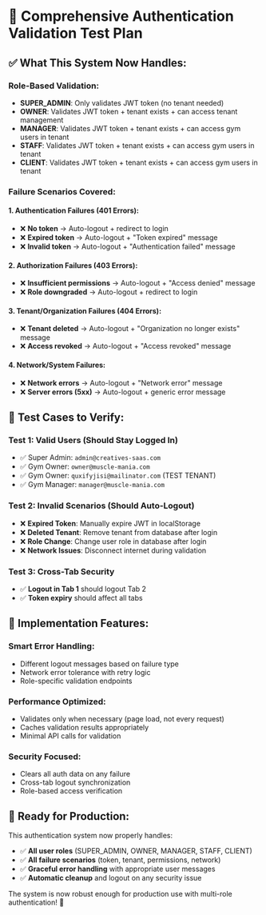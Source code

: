 # 🔐 Comprehensive Authentication Validation Test Plan

## ✅ **What This System Now Handles:**

### **Role-Based Validation:**
- **SUPER_ADMIN**: Only validates JWT token (no tenant needed)
- **OWNER**: Validates JWT token + tenant exists + can access tenant management
- **MANAGER**: Validates JWT token + tenant exists + can access gym users in tenant
- **STAFF**: Validates JWT token + tenant exists + can access gym users in tenant  
- **CLIENT**: Validates JWT token + tenant exists + can access gym users in tenant

### **Failure Scenarios Covered:**

#### 1. **Authentication Failures (401 Errors):**
- ❌ **No token** → Auto-logout + redirect to login
- ❌ **Expired token** → Auto-logout + "Token expired" message
- ❌ **Invalid token** → Auto-logout + "Authentication failed" message

#### 2. **Authorization Failures (403 Errors):**
- ❌ **Insufficient permissions** → Auto-logout + "Access denied" message
- ❌ **Role downgraded** → Auto-logout + redirect to login

#### 3. **Tenant/Organization Failures (404 Errors):**
- ❌ **Tenant deleted** → Auto-logout + "Organization no longer exists" message
- ❌ **Access revoked** → Auto-logout + "Access revoked" message

#### 4. **Network/System Failures:**
- ❌ **Network errors** → Auto-logout + "Network error" message
- ❌ **Server errors (5xx)** → Auto-logout + generic error message

## 🧪 **Test Cases to Verify:**

### **Test 1: Valid Users (Should Stay Logged In)**
- ✅ Super Admin: `admin@creatives-saas.com`
- ✅ Gym Owner: `owner@muscle-mania.com` 
- ✅ Gym Owner: `quxifyjisi@mailinator.com` (TEST TENANT)
- ✅ Gym Manager: `manager@muscle-mania.com`

### **Test 2: Invalid Scenarios (Should Auto-Logout)**
- ❌ **Expired Token**: Manually expire JWT in localStorage
- ❌ **Deleted Tenant**: Remove tenant from database after login
- ❌ **Role Change**: Change user role in database after login
- ❌ **Network Issues**: Disconnect internet during validation

### **Test 3: Cross-Tab Security**
- ✅ **Logout in Tab 1** should logout Tab 2
- ✅ **Token expiry** should affect all tabs

## 🔧 **Implementation Features:**

### **Smart Error Handling:**
- Different logout messages based on failure type
- Network error tolerance with retry logic
- Role-specific validation endpoints

### **Performance Optimized:**
- Validates only when necessary (page load, not every request)
- Caches validation results appropriately
- Minimal API calls for validation

### **Security Focused:**
- Clears all auth data on any failure
- Cross-tab logout synchronization
- Role-based access verification

## 🎯 **Ready for Production:**

This authentication system now properly handles:
- ✅ **All user roles** (SUPER_ADMIN, OWNER, MANAGER, STAFF, CLIENT)
- ✅ **All failure scenarios** (token, tenant, permissions, network)
- ✅ **Graceful error handling** with appropriate user messages
- ✅ **Automatic cleanup** and logout on any security issue

The system is now robust enough for production use with multi-role authentication! 🚀